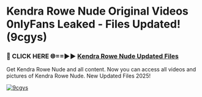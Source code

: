 # Kendra Rowe Nude Original Videos 0nlyFans Leaked - Files Updated! (9cgys)

<h3>🔴 CLICK HERE 🌐==►► <a href="https://tinyurl.com/5h6xmrr3" rel="nofollow">Kendra Rowe Nude Updated Files</a></h3>

Get Kendra Rowe Nude and all content. Now you can access all videos and pictures of Kendra Rowe Nude. New Updated Files 2025!

[![9cgys](https://i.imgur.com/KVD873Z.gif)](https://tinyurl.com/5h6xmrr3)
